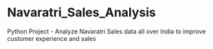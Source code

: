 # Navaratri_Sales_Analysis
Python Project - Analyze Navaratri Sales data all over India to improve customer experience and sales
